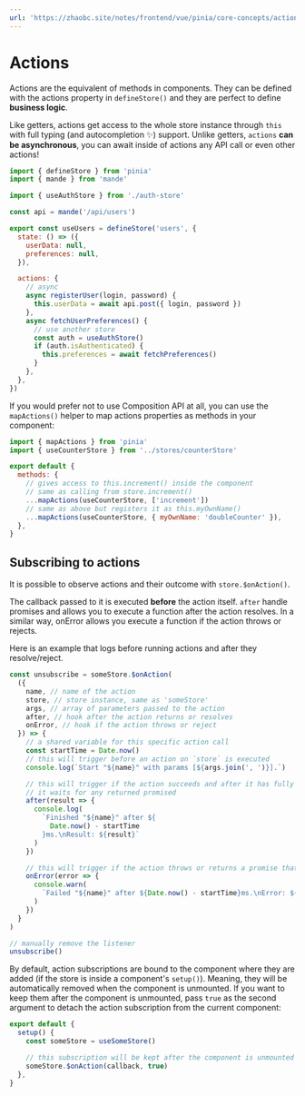 ```yaml
---
url: 'https://zhaobc.site/notes/frontend/vue/pinia/core-concepts/actions.md'
---
```

# Actions

Actions are the equivalent of methods in components.
They can be defined with the actions property in `defineStore()` and they are perfect to define **business logic**.

Like getters, actions get access to the whole store instance through `this` with full typing (and autocompletion ✨) support.
Unlike getters, `actions` **can be asynchronous**, you can await inside of actions any API call or even other actions!

```js
import { defineStore } from 'pinia'
import { mande } from 'mande'

import { useAuthStore } from './auth-store'

const api = mande('/api/users')

export const useUsers = defineStore('users', {
  state: () => ({
    userData: null,
    preferences: null,
  }),

  actions: {
    // async
    async registerUser(login, password) {
      this.userData = await api.post({ login, password })
    },
    async fetchUserPreferences() {
      // use another store
      const auth = useAuthStore()
      if (auth.isAuthenticated) {
        this.preferences = await fetchPreferences()
      }
    },
  },
})
```

If you would prefer not to use Composition API at all, you can use the `mapActions()` helper to map actions properties as methods in your component:

```js
import { mapActions } from 'pinia'
import { useCounterStore } from '../stores/counterStore'

export default {
  methods: {
    // gives access to this.increment() inside the component
    // same as calling from store.increment()
    ...mapActions(useCounterStore, ['increment'])
    // same as above but registers it as this.myOwnName()
    ...mapActions(useCounterStore, { myOwnName: 'doubleCounter' }),
  },
}
```

## Subscribing to actions

It is possible to observe actions and their outcome with `store.$onAction()`.

The callback passed to it is executed **before** the action itself.
`after` handle promises and allows you to execute a function after the action resolves.
In a similar way, onError allows you execute a function if the action throws or rejects.

Here is an example that logs before running actions and after they resolve/reject.

```js
const unsubscribe = someStore.$onAction(
  ({
    name, // name of the action
    store, // store instance, same as 'someStore'
    args, // array of parameters passed to the action
    after, // hook after the action returns or resolves
    onError, // hook if the action throws or reject
  }) => {
    // a shared variable for this specific action call
    const startTime = Date.now()
    // this will trigger before an action on `store` is executed
    console.log(`Start "${name}" with params [${args.join(', ')}].`)

    // this will trigger if the action succeeds and after it has fully run.
    // it waits for any returned promised
    after(result => {
      console.log(
        `Finished "${name}" after ${
          Date.now() - startTime
        }ms.\nResult: ${result}`
      )
    })

    // this will trigger if the action throws or returns a promise that rejects
    onError(error => {
      console.warn(
        `Failed "${name}" after ${Date.now() - startTime}ms.\nError: ${error}.`
      )
    })
  }
)

// manually remove the listener
unsubscribe()
```

By default, action subscriptions are bound to the component where they are added (if the store is inside a component's `setup()`).
Meaning, they will be automatically removed when the component is unmounted.
If you want to keep them after the component is unmounted,
pass `true` as the second argument to detach the action subscription from the current component:

```js
export default {
  setup() {
    const someStore = useSomeStore()

    // this subscription will be kept after the component is unmounted
    someStore.$onAction(callback, true)
  },
}
```
